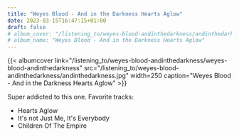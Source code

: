 ```yaml
---
title: "Weyes Blood - And in the Darkness Hearts Aglow"
date: 2023-03-15T16:47:15+01:00
draft: false
# album_cover: "/listening_to/weyes-blood-andinthedarkness/andinthedarkness.jpg"
# album_name: "Weyes Blood - And in the Darkness Hearts Aglow"
---
```

{{< albumcover
    link="/listening_to/weyes-blood-andinthedarkness/weyes-blood-andinthedarkness"
    src="/listening_to/weyes-blood-andinthedarkness/andinthedarkness.jpg"
    width=250
    caption="Weyes Blood - And in the Darkness Hearts Aglow"
    >}}

Super addicted to this one. Favorite tracks:
 - Hearts Aglow
 - It's not Just Me, It's Everybody
 - Children Of The Empire
